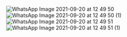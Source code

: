 ![WhatsApp Image 2021-09-20 at 12 49 50](https://user-images.githubusercontent.com/83713146/133969038-43dffce3-c6f9-4f2e-a786-343085f17373.jpeg)
![WhatsApp Image 2021-09-20 at 12 49 50 (1)](https://user-images.githubusercontent.com/83713146/133969043-84b0d4a2-8d3e-426e-b9ea-ff4eb59f3552.jpeg)
![WhatsApp Image 2021-09-20 at 12 49 51](https://user-images.githubusercontent.com/83713146/133969054-ab7d281f-cd00-431a-adaf-4fdc891a30a8.jpeg)
![WhatsApp Image 2021-09-20 at 12 49 51 (1)](https://user-images.githubusercontent.com/83713146/133969061-ea6785ad-867a-4ffe-834d-58aba190e151.jpeg)
